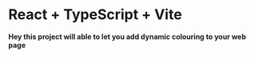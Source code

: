 # React + TypeScript + Vite


**Hey this project will able to let you add dynamic colouring to your web page**
